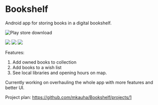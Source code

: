# Bookshelf
Android app for storing books in a digital bookshelf. 

![Play store download](https://play.google.com/store/apps/details?id=fi.mkauha.bookshelf)

![](https://i.ibb.co/kQjw8qz/mybooks-en.png)
![](https://i.ibb.co/LgnnYRK/details.png)
![](https://i.ibb.co/X4m5f53/libraries-en.png)

Features:
1. Add owned books to collection
2. Add books to a wish list
3. See local libraries and opening hours on map.

Currently working on overhauling the whole app with more features and better UI.

Project plan: https://github.com/mkauha/Bookshelf/projects/1
